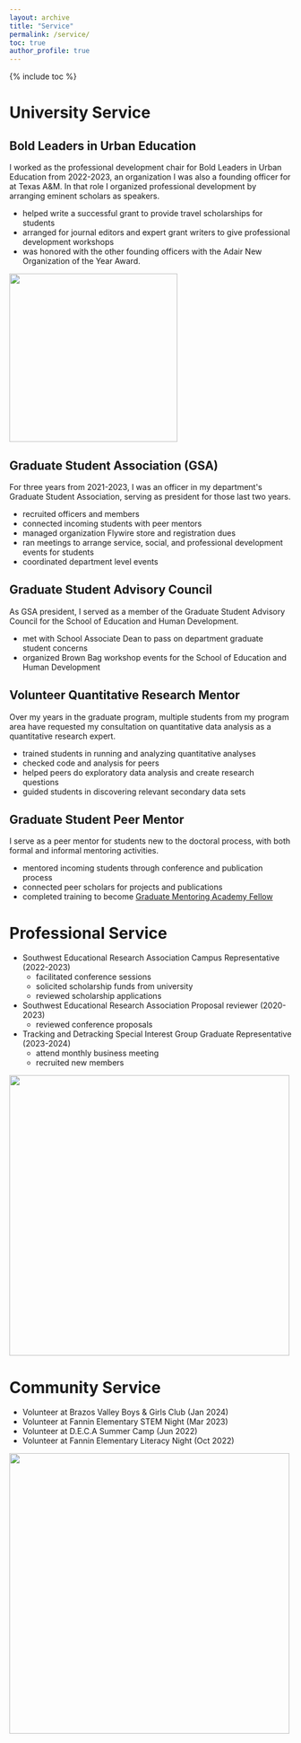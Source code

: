 ```yaml
---
layout: archive
title: "Service"
permalink: /service/
toc: true
author_profile: true
---
```


{% include toc %}

# University Service
## Bold Leaders in Urban Education
I worked as the professional development chair for Bold Leaders in Urban Education from 2022-2023, an organization I was also a founding officer for at Texas A&M. In that role I organized professional development by arranging eminent scholars as speakers. 
- helped write a successful grant to provide travel scholarships for students
- arranged for journal editors and expert grant writers to give professional development workshops
- was honored with the other founding officers with the Adair New Organization of the Year Award.

<img src="https://github.com/kedosomwan/kedosomwan.github.io/assets/172934087/c28404c7-79ea-45b9-87b3-b5e7e142d24a" class = "center" width ="300"/>

## Graduate Student Association (GSA)
For three years from 2021-2023, I was an officer in my department's Graduate Student Association, serving as president for those last two years. 
- recruited officers and members
- connected incoming students with peer mentors
- managed organization Flywire store and registration dues
- ran meetings to arrange service, social, and professional development events for students
- coordinated department level events

## Graduate Student Advisory Council
  As GSA president, I served as a member of the Graduate Student Advisory Council for the School of Education and Human Development. 
- met with School Associate Dean to pass on department graduate student concerns
- organized Brown Bag workshop events for the School of Education and Human Development

## Volunteer Quantitative Research Mentor
Over my years in the graduate program, multiple students from my program area have requested my consultation on quantitative data analysis as a quantitative research expert.
- trained students in running and analyzing quantitative analyses
- checked code and analysis for peers
- helped peers do exploratory data analysis and create research questions
- guided students in discovering relevant secondary data sets

## Graduate Student Peer Mentor
I serve as a peer mentor for students new to the doctoral process, with both formal and informal mentoring activities. 
- mentored incoming students through conference and publication process
- connected peer scholars for projects and publications
- completed training to become [Graduate Mentoring Academy Fellow](https://grad.tamu.edu/professional-development/mentoring) 

# Professional Service

- Southwest Educational Research Association Campus Representative (2022-2023)
  - facilitated conference sessions
  - solicited scholarship funds from university
  - reviewed scholarship applications
- Southwest Educational Research Association Proposal reviewer (2020-2023)
  - reviewed conference proposals
- Tracking and Detracking Special Interest Group Graduate Representative (2023-2024)
  - attend monthly business meeting
  - recruited new members
    
<img src="https://github.com/kedosomwan/kedosomwan.github.io/assets/172934087/96f9a633-22f5-49fe-808b-fcab4d4014ef" class = "center" width ="500"/>

# Community Service
- Volunteer at Brazos Valley Boys & Girls Club (Jan 2024)
- Volunteer at Fannin Elementary STEM Night (Mar 2023)
- Volunteer at D.E.C.A Summer Camp (Jun 2022)
- Volunteer at Fannin Elementary Literacy Night (Oct 2022)

 <img src="https://github.com/kedosomwan/kedosomwan.github.io/assets/172934087/c6308faf-ab43-4362-b478-124b486f7382" class = "center" width ="500"/>


